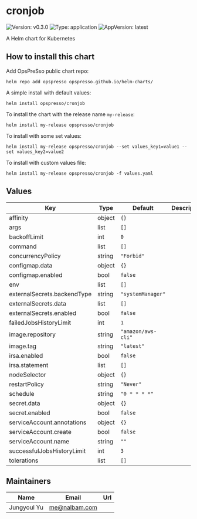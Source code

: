 # cronjob

![Version: v0.3.0](https://img.shields.io/badge/Version-v0.3.0-informational?style=flat-square) ![Type: application](https://img.shields.io/badge/Type-application-informational?style=flat-square) ![AppVersion: latest](https://img.shields.io/badge/AppVersion-latest-informational?style=flat-square)

A Helm chart for Kubernetes

## How to install this chart

Add OpsPreSso public chart repo:

```console
helm repo add opspresso opspresso.github.io/helm-charts/
```

A simple install with default values:

```console
helm install opspresso/cronjob
```

To install the chart with the release name `my-release`:

```console
helm install my-release opspresso/cronjob
```

To install with some set values:

```console
helm install my-release opspresso/cronjob --set values_key1=value1 --set values_key2=value2
```

To install with custom values file:

```console
helm install my-release opspresso/cronjob -f values.yaml
```

## Values

| Key | Type | Default | Description |
|-----|------|---------|-------------|
| affinity | object | `{}` |  |
| args | list | `[]` |  |
| backoffLimit | int | `0` |  |
| command | list | `[]` |  |
| concurrencyPolicy | string | `"Forbid"` |  |
| configmap.data | object | `{}` |  |
| configmap.enabled | bool | `false` |  |
| env | list | `[]` |  |
| externalSecrets.backendType | string | `"systemManager"` |  |
| externalSecrets.data | list | `[]` |  |
| externalSecrets.enabled | bool | `false` |  |
| failedJobsHistoryLimit | int | `1` |  |
| image.repository | string | `"amazon/aws-cli"` |  |
| image.tag | string | `"latest"` |  |
| irsa.enabled | bool | `false` |  |
| irsa.statement | list | `[]` |  |
| nodeSelector | object | `{}` |  |
| restartPolicy | string | `"Never"` |  |
| schedule | string | `"0 * * * *"` |  |
| secret.data | object | `{}` |  |
| secret.enabled | bool | `false` |  |
| serviceAccount.annotations | object | `{}` |  |
| serviceAccount.create | bool | `false` |  |
| serviceAccount.name | string | `""` |  |
| successfulJobsHistoryLimit | int | `3` |  |
| tolerations | list | `[]` |  |

## Maintainers

| Name | Email | Url |
| ---- | ------ | --- |
| Jungyoul Yu | <me@nalbam.com> |  |
